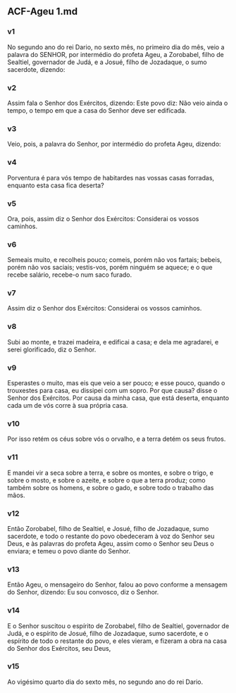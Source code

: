 ## ACF-Ageu 1.md
### v1
 No segundo ano do rei Dario, no sexto mês, no primeiro dia do mês, veio a palavra do SENHOR, por intermédio do profeta Ageu, a Zorobabel, filho de Sealtiel, governador de Judá, e a Josué, filho de Jozadaque, o sumo sacerdote, dizendo:
### v2
 Assim fala o Senhor dos Exércitos, dizendo: Este povo diz: Não veio ainda o tempo, o tempo em que a casa do Senhor deve ser edificada.
### v3
 Veio, pois, a palavra do Senhor, por intermédio do profeta Ageu, dizendo:
### v4
 Porventura é para vós tempo de habitardes nas vossas casas forradas, enquanto esta casa fica deserta?
### v5
 Ora, pois, assim diz o Senhor dos Exércitos: Considerai os vossos caminhos.
### v6
 Semeais muito, e recolheis pouco; comeis, porém não vos fartais; bebeis, porém não vos saciais; vestis-vos, porém ninguém se aquece; e o que recebe salário, recebe-o num saco furado.
### v7
 Assim diz o Senhor dos Exércitos: Considerai os vossos caminhos.
### v8
 Subi ao monte, e trazei madeira, e edificai a casa; e dela me agradarei, e serei glorificado, diz o Senhor.
### v9
 Esperastes o muito, mas eis que veio a ser pouco; e esse pouco, quando o trouxestes para casa, eu dissipei com um sopro. Por que causa? disse o Senhor dos Exércitos. Por causa da minha casa, que está deserta, enquanto cada um de vós corre à sua própria casa.
### v10
 Por isso retém os céus sobre vós o orvalho, e a terra detém os seus frutos.
### v11
 E mandei vir a seca sobre a terra, e sobre os montes, e sobre o trigo, e sobre o mosto, e sobre o azeite, e sobre o que a terra produz; como também sobre os homens, e sobre o gado, e sobre todo o trabalho das mãos.
### v12
 Então Zorobabel, filho de Sealtiel, e Josué, filho de Jozadaque, sumo sacerdote, e todo o restante do povo obedeceram à voz do Senhor seu Deus, e às palavras do profeta Ageu, assim como o Senhor seu Deus o enviara; e temeu o povo diante do Senhor.
### v13
 Então Ageu, o mensageiro do Senhor, falou ao povo conforme a mensagem do Senhor, dizendo: Eu sou convosco, diz o Senhor.
### v14
 E o Senhor suscitou o espírito de Zorobabel, filho de Sealtiel, governador de Judá, e o espírito de Josué, filho de Jozadaque, sumo sacerdote, e o espírito de todo o restante do povo, e eles vieram, e fizeram a obra na casa do Senhor dos Exércitos, seu Deus,
### v15
 Ao vigésimo quarto dia do sexto mês, no segundo ano do rei Dario.

